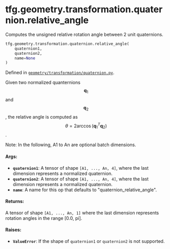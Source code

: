 <div itemscope itemtype="http://developers.google.com/ReferenceObject">
<meta itemprop="name" content="tfg.geometry.transformation.quaternion.relative_angle" />
<meta itemprop="path" content="Stable" />
</div>

# tfg.geometry.transformation.quaternion.relative_angle

Computes the unsigned relative rotation angle between 2 unit quaternions.

``` python
tfg.geometry.transformation.quaternion.relative_angle(
    quaternion1,
    quaternion2,
    name=None
)
```



Defined in [`geometry/transformation/quaternion.py`](https://github.com/tensorflow/graphics/blob/master/tensorflow_graphics/geometry/transformation/quaternion.py).

<!-- Placeholder for "Used in" -->

Given two normalized quanternions $$\mathbf{q}_1$$ and $$\mathbf{q}_2$$, the
relative angle is computed as
$$\theta = 2\arccos(\mathbf{q}_1^T\mathbf{q}_2)$$.

Note:
  In the following, A1 to An are optional batch dimensions.

#### Args:

* <b>`quaternion1`</b>: A tensor of shape `[A1, ..., An, 4]`, where the last dimension
    represents a normalized quaternion.
* <b>`quaternion2`</b>: A tensor of shape `[A1, ..., An, 4]`, where the last dimension
    represents a normalized quaternion.
* <b>`name`</b>: A name for this op that defaults to "quaternion_relative_angle".


#### Returns:

A tensor of shape `[A1, ..., An, 1]` where the last dimension represents
rotation angles in the range [0.0, pi].


#### Raises:

* <b>`ValueError`</b>: If the shape of `quaternion1` or `quaternion2` is not supported.
